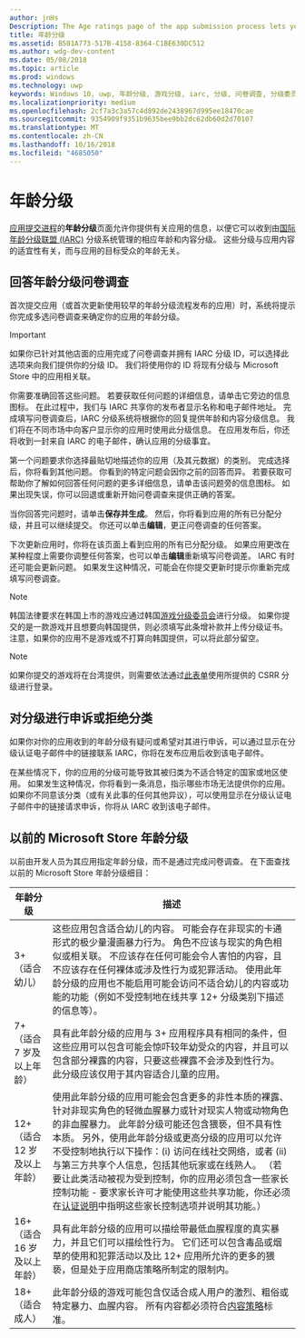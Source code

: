 ```yaml
---
author: jnHs
Description: The Age ratings page of the app submission process lets you provide information about your app so it can receive the appropriate age ratings from the International Age Ratings Coalition (IARC).
title: 年龄分级
ms.assetid: B501A773-517B-4158-8364-C1BE630DC512
ms.author: wdg-dev-content
ms.date: 05/08/2018
ms.topic: article
ms.prod: windows
ms.technology: uwp
keywords: Windows 10, uwp, 年龄分级, 游戏分级, iarc, 分级, 问卷调查, 分级委员会, 内容分级
ms.localizationpriority: medium
ms.openlocfilehash: 2cf7a3c3a57c4d892de2438967d995ee18470cae
ms.sourcegitcommit: 9354909f9351b9635bee9bb2dc62db60d2d70107
ms.translationtype: MT
ms.contentlocale: zh-CN
ms.lasthandoff: 10/16/2018
ms.locfileid: "4685050"
---
```

# <a name="age-ratings"></a>年龄分级

[应用提交进程](app-submissions.md)的**年龄分级**页面允许你提供有关应用的信息，以便它可以收到由[国际年龄分级联盟 (IARC)](http://go.microsoft.com/fwlink/p/?LinkId=716854) 分级系统管理的相应年龄和内容分级。 这些分级与应用内容的适宜性有关，而与应用的目标受众的年龄无关。

## <a name="answering-the-age-ratings-questionnaire"></a>回答年龄分级问卷调查

首次提交应用（或首次更新使用较早的年龄分级流程发布的应用）时，系统将提示你完成多选问卷调查来确定你的应用的年龄分级。

> [!IMPORTANT]
> 如果你已针对其他店面的应用完成了问卷调查并拥有 IARC 分级 ID，可以选择此选项来向我们提供你的分级 ID。 我们将使用你的 ID 将现有分级与 Microsoft Store 中的应用相关联。

你需要准确回答这些问题。 若要获取任何问题的详细信息，请单击它旁边的信息图标。 在此过程中，我们与 IARC 共享你的发布者显示名称和电子邮件地址。 完成填写问卷调查后，IARC 分级系统将根据你的回复提供年龄和内容分级信息。 我们将在不同市场中向客户显示你的应用时使用此分级信息。 在应用发布后，你还将收到一封来自 IARC 的电子邮件，确认应用的分级事宜。

第一个问题要求你选择最贴切地描述你的应用（及其元数据）的类别。 完成选择后，你将看到其他问题。 你看到的特定问题会因你之前的回答而异。 若要获取可帮助你了解如何回答任何问题的更多详细信息，请单击该问题旁的信息图标。 如果出现失误，你可以回退或重新开始问卷调查来提供正确的答案。

当你回答完问题时，请单击**保存并生成**。 然后，你将看到应用的所有已分配分级，并且可以继续提交。 你还可以单击**编辑**，更正问卷调查的任何答案。

下次更新应用时，你将在该页面上看到应用的所有已分配分级。 如果应用更改在某种程度上需要你调整任何答案，也可以单击**编辑**重新填写问卷调差。 IARC 有时还可能会更新问题。 如果发生这种情况，可能会在你提交更新时提示你重新完成填写问卷调查。

<span id="boards" />

> [!NOTE]
> 韩国法律要求在韩国上市的游戏应通过韩国[游戏分级委员会](http://go.microsoft.com/fwlink/p/?LinkId=228256)进行分级。 如果你提交的是一款游戏并且想要向韩国提供，则必须填写此条增补款并上传分级证书。 注意，如果你的应用不是游戏或不打算向韩国提供，可以将此部分留空。

> [!NOTE]
> 如果你提交的游戏将在台湾提供，则需要依法通过[此表单](https://go.microsoft.com/fwlink/?linkid=867281)使用所提供的 CSRR 分级进行登录。 

<span id="appeal" />

## <a name="appealing-ratings-or-refused-classifications"></a>对分级进行申诉或拒绝分类

如果你对你的应用收到的年龄分级有疑问或希望对其进行申诉，可以通过显示在分级认证电子邮件中的链接联系 IARC，你将在发布应用后收到该电子邮件。

在某些情况下，你的应用的分级可能导致其被归类为不适合特定的国家或地区使用。 如果发生这种情况，你将看到一条消息，指示哪些市场无法提供你的应用。 如果你不同意该分类（或有关此事的任何其他异议），可以使用显示在分级认证电子邮件中的链接请求申诉，你将从 IARC 收到该电子邮件。


## <a name="previous-microsoft-store-age-ratings"></a>以前的 Microsoft Store 年龄分级

以前由开发人员为其应用指定年龄分级，而不是通过完成问卷调查。 在下面查找以前的 Microsoft Store 年龄分级细目：

| 年龄分级                           | 描述                            |
|--------------------------------------|----------------------------------------|
| 3+（适合幼儿）     | 这些应用包含适合幼儿的内容。 可能会存在非现实的卡通形式的极少量漫画暴力行为。 角色不应该与现实的角色相似或相关联。 不应该存在任何可能会令人害怕的内容，且不应该存在任何裸体或涉及性行为或犯罪活动。 使用此年龄分级的应用也不能启用可能会访问不适合幼儿的内容或功能的功能（例如不受控制地在线共享 12+ 分级类别下描述的信息等）。            |
| 7+（适合 7 岁及以上年龄）   | 具有此年龄分级的应用与 3+ 应用程序具有相同的条件，但这些应用可以包含可能会惊吓较年幼受众的内容，并且可以包含部分裸露的内容，只要这些裸露不会涉及到性行为。 此分级应该仅用于其内容适合儿童的应用。                                                                                   |
| 12+（适合 12 岁及以上年龄） | 使用此年龄分级的应用可能会包含更多的非性本质的裸露、针对非现实角色的轻微血腥暴力或针对现实人物或动物角色的非血腥暴力。 此年龄分级可能还包含猥亵，但不具有性本质。 另外，使用此年龄分级或更高分级的应用可以允许不受控制地执行以下操作：(i) 访问在线社交网络，或者 (ii) 与第三方共享个人信息，包括其他玩家或在线熟人。 （若要让此类活动被视为受到控制，你的应用必须包含一些家长控制功能 - 要求家长许可才能使用这些共享功能，你还必须在[认证说明](notes-for-certification.md)中指明这些家长控制选项并说明其功能。） |
| 16+（适合 16 岁及以上年龄） | 具有此年龄分级的应用可以描绘带最低血腥程度的真实暴力，并且它们可以描绘性行为。 它们还可以包含毒品或烟草的使用和犯罪活动以及比 12+ 应用所允许的更多的猥亵，但是处于应用商店策略所制定的限制内。                                                                                                                           |
| 18+（适合成人）            | 此年龄分级的游戏可能包含仅适合成人用户的激烈、粗俗或特定暴力、血腥内容。 所有内容都必须符合[内容策略](https://docs.microsoft.com/legal/windows/agreements/store-policies)标准。                                                                                                                                                            |
